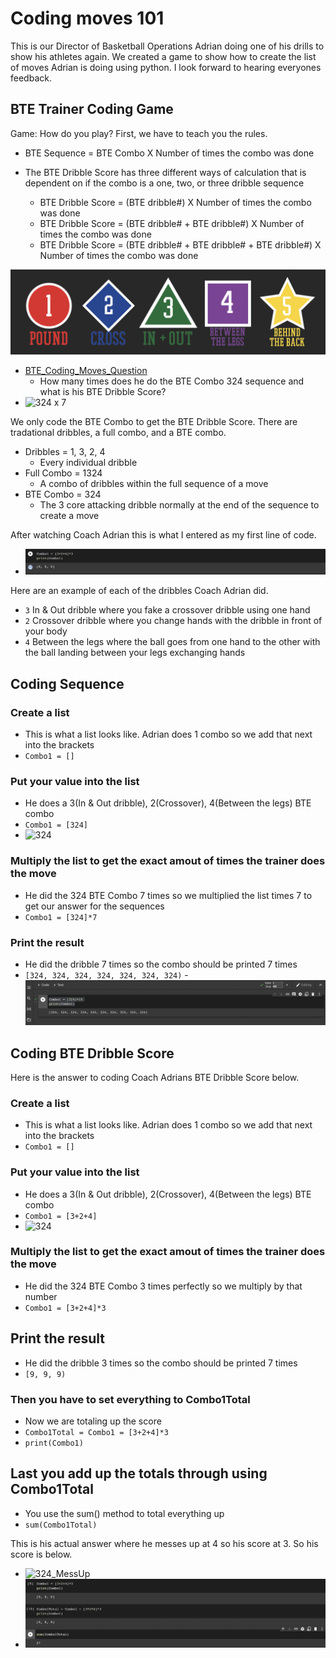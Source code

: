# Coding moves 101


This is our Director of Basketball Operations Adrian doing one of his drills to show his athletes again.  We created a game to show how to create the list of moves Adrian is doing using python.  I look forward to hearing everyones feedback. 

## BTE Trainer Coding Game

Game: How do you play? First, we have to teach you the rules. 
- BTE Sequence = BTE Combo X Number of times the combo was done 

- The BTE Dribble Score has three different ways of calculation that is dependent on if the combo is a one, two, or three dribble sequence
  - BTE Dribble Score = (BTE dribble#) X Number of times the combo was done
  - BTE Dribble Score = (BTE dribble# + BTE dribble#) X Number of times the combo was done
  - BTE Dribble Score = (BTE dribble# + BTE dribble# + BTE dribble#) X Number of times the combo was done

![Dribble Tree](https://github.com/rashadwest/rashadwest.github.io/blob/master/_posts/Screen%20Shot%202022-05-22%20at%2012.59.16%20AM.png?raw=true)



- [BTE_Coding_Moves_Question](https://youtu.be/ZzAWoJuvpWA)
  - How many times does he do the BTE Combo 324 sequence and what is his BTE Dribble Score?
- ![324 x 7](https://media.giphy.com/media/d3NQZ48D2U4Yzxi1je/giphy.gif?raw=true)


We only code the BTE Combo to get the BTE Dribble Score.  There are tradational dribbles, a full combo, and a BTE combo. 
- Dribbles = 1, 3, 2, 4
  - Every individual dribble 
- Full Combo = 1324
  - A combo of dribbles within the full sequence of a move
- BTE Combo = 324
  - The 3 core attacking dribble normally at the end of the sequence to create a move

After watching Coach Adrian this is what I entered as my first line of code. 
- ![Code](https://github.com/rashadwest/rashadwest.github.io/blob/master/_posts/Screen%20Shot%202022-05-22%20at%204.04.14%20AM.png?raw=true)


Here are an example of each of the dribbles Coach Adrian did. 
- `3` In & Out dribble where you fake a crossover dribble using one hand 
- `2` Crossover dribble where you change hands with the dribble in front of your body
- `4` Between the legs where the ball goes from one hand to the other with the ball landing between your legs exchanging hands

## Coding Sequence

### Create a list

- This is what a list looks like. Adrian does 1 combo so we add that next into the brackets
- `Combo1 = []` 

### Put your value into the list

- He does a 3(In & Out dribble), 2(Crossover), 4(Between the legs) BTE combo 
- `Combo1 = [324]`
- ![324](https://media.giphy.com/media/OHih1Sk3I2hGBLcxcg/giphy.gif?raw=true)

### Multiply the list to get the exact amout of times the trainer does the move

- He did the 324 BTE Combo 7 times so we multiplied the list times 7 to get our answer for the sequences 
- `Combo1 = [324]*7`

### Print the result 

- He did the dribble 7 times so the combo should be printed 7 times 
- `[324, 324, 324, 324, 324, 324, 324)`
-![BTE_Coding_Moves_Answer](https://github.com/rashadwest/rashadwest.github.io/blob/master/_posts/Screen%20Shot%202022-05-22%20at%2012.16.15%20AM.png?raw=true)

## Coding BTE Dribble Score

Here is the answer to coding Coach Adrians BTE Dribble Score below.

### Create a list

- This is what a list looks like. Adrian does 1 combo so we add that next into the brackets
- `Combo1 = []` 

### Put your value into the list

- He does a 3(In & Out dribble), 2(Crossover), 4(Between the legs) BTE combo 
- `Combo1 = [3+2+4]`
- ![324](https://media.giphy.com/media/OHih1Sk3I2hGBLcxcg/giphy.gif?raw=true)

### Multiply the list to get the exact amout of times the trainer does the move

- He did the 324 BTE Combo 3 times perfectly so we multiply by that number
- `Combo1 = [3+2+4]*3`

## Print the result 

- He did the dribble 3 times so the combo should be printed 7 times 
- `[9, 9, 9)`

### Then you have to set everything to Combo1Total

- Now we are totaling up the score 
- `Combo1Total = Combo1 = [3+2+4]*3`
- `print(Combo1)`

## Last you add up the totals through using Combo1Total 

- You use the sum() method to total everything up
- `sum(Combo1Total)`

This is his actual answer where he messes up at 4 so his score at 3. So his score is below.  
- ![324_MessUp](https://media.giphy.com/media/h7703ESXda5tAg2aql/giphy.gif?raw=true)
- ![Answer](https://github.com/rashadwest/rashadwest.github.io/blob/master/_posts/Screen%20Shot%202022-05-22%20at%204.03.59%20AM.png?raw=true)



